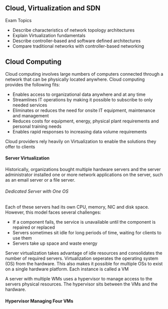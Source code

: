 ## Cloud, Virtualization and SDN

Exam Topics
* Describe characteristics of network topology architectures
* Explain Virtualization fundamentals
* Describe controller-based and software defined architectures 
* Compare traditional networks with controller-based networking 

## Cloud Computing 

Cloud computing involves large numbers of computers connected through a network that can be physically located anywhere. Cloud computing provides the following fits:
* Enables access to organizational data anywhere and at any time
* Streamlines IT operations by making it possible to subscribe to only needed services 
* Eliminates or reduces the need for onsite IT equipment, maintenance and management 
* Reduces costs for equipment, energy, physical plant requirements and personal training needs
* Enables rapid responses to increasing data volume requirements

Cloud providers rely heavily on Virtualization to enable the solutions they offer to clients 

#### Server Virtualization

Historically, organizations bought multiple hardware servers and the server administrator installed one or more network applications on the server, such as an email server or a file server.

###### Dedicated Server with One OS 

Each of these servers had its own CPU, memory, NIC and disk space. However, this model faces several challenges:
- If a component fails, the service is unavailable until the component is repaired or replaced
- Servers sometimes sit idle for long periods of time, waiting for clients to use them 
- Servers take up space and waste energy 

Server virtualization takes advantage of idle resources and consolidates the number of required servers. Virtualization seperates the operating system (OS) from the hardware. This also makes it possible for multiple OSs to exist on a single hardware platform. Each instance is called a VM 

A server with multiple WMs uses a hypervisor to manage access to the servers physical resources. The hypervisor sits between the VMs and the hardware.

#### Hypervisor Managing Four VMs


